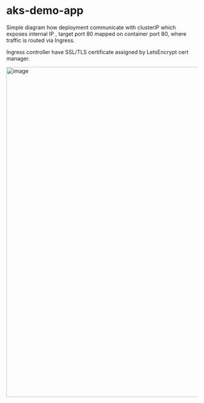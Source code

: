 # aks-demo-app
Simple diagram how deployment communicate with clusterIP which exposes internal IP ,
target port 80 mapped on container port 80, where traffic is routed via Ingress. 

Ingress controller have SSL/TLS certificate assigned by LetsEncrypt cert manager. 


<img width="870" alt="image" src="https://user-images.githubusercontent.com/67351893/224800835-dc831c4a-a94f-4c25-abda-28883c16cb36.png">






